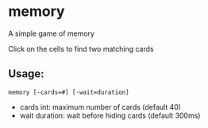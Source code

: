 # memory
A simple game of memory

Click on the cells to find two matching cards

## Usage:

    memory [-cards=#] [-wait=duration]

  - cards int: maximum number of cards (default 40)
  - wait duration: wait before hiding cards (default 300ms)

